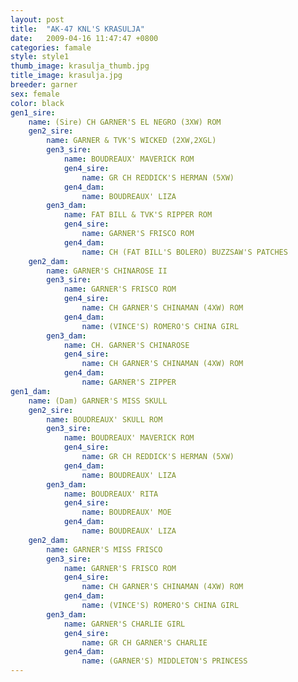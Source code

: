 ```yaml
---
layout: post
title:  "AK-47 KNL'S KRASULJA"
date:   2009-04-16 11:47:47 +0800
categories: famale
style: style1
thumb_image: krasulja_thumb.jpg
title_image: krasulja.jpg
breeder: garner
sex: female
color: black
gen1_sire:
    name: (Sire) CH GARNER'S EL NEGRO (3XW) ROM
    gen2_sire:
        name: GARNER & TVK'S WICKED (2XW,2XGL)
        gen3_sire:
            name: BOUDREAUX' MAVERICK ROM
            gen4_sire:
                name: GR CH REDDICK'S HERMAN (5XW)
            gen4_dam:
                name: BOUDREAUX' LIZA
        gen3_dam:
            name: FAT BILL & TVK'S RIPPER ROM
            gen4_sire:
                name: GARNER'S FRISCO ROM
            gen4_dam:
                name: CH (FAT BILL'S BOLERO) BUZZSAW'S PATCHES
    gen2_dam:
        name: GARNER'S CHINAROSE II
        gen3_sire:
            name: GARNER'S FRISCO ROM
            gen4_sire:
                name: CH GARNER'S CHINAMAN (4XW) ROM
            gen4_dam:
                name: (VINCE'S) ROMERO'S CHINA GIRL
        gen3_dam:
            name: CH. GARNER'S CHINAROSE
            gen4_sire:
                name: CH GARNER'S CHINAMAN (4XW) ROM
            gen4_dam:
                name: GARNER'S ZIPPER
gen1_dam:
    name: (Dam) GARNER'S MISS SKULL
    gen2_sire:
        name: BOUDREAUX' SKULL ROM
        gen3_sire:
            name: BOUDREAUX' MAVERICK ROM
            gen4_sire:
                name: GR CH REDDICK'S HERMAN (5XW)
            gen4_dam:
                name: BOUDREAUX' LIZA
        gen3_dam:
            name: BOUDREAUX' RITA
            gen4_sire:
                name: BOUDREAUX' MOE
            gen4_dam:
                name: BOUDREAUX' LIZA
    gen2_dam:
        name: GARNER'S MISS FRISCO
        gen3_sire:
            name: GARNER'S FRISCO ROM
            gen4_sire:
                name: CH GARNER'S CHINAMAN (4XW) ROM
            gen4_dam:
                name: (VINCE'S) ROMERO'S CHINA GIRL
        gen3_dam:
            name: GARNER'S CHARLIE GIRL
            gen4_sire:
                name: GR CH GARNER'S CHARLIE
            gen4_dam:
                name: (GARNER'S) MIDDLETON'S PRINCESS
---
```



